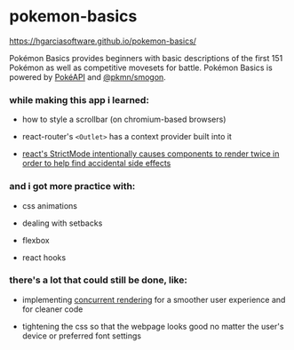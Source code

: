 # pokemon-basics

https://hgarciasoftware.github.io/pokemon-basics/

Pokémon Basics provides beginners with basic descriptions of the first 151 Pokémon as well as competitive movesets for battle. Pokémon Basics is powered by [PokéAPI](https://pokeapi.co/) and [@pkmn/smogon](https://pkmn.github.io/smogon/).

### while making this app i learned:

- how to style a scrollbar (on chromium-based browsers)

- react-router's `<Outlet>` has a context provider built into it

- [react's StrictMode intentionally causes components to render twice in order to help find accidental side effects](https://github.com/facebook/react/issues/15074#issuecomment-471197572)

### and i got more practice with:

- css animations

- dealing with setbacks

- flexbox

- react hooks

### there's a lot that could still be done, like:

- implementing [concurrent rendering](https://reactjs.org/blog/2021/06/08/the-plan-for-react-18.html#whats-coming-in-react-18) for a smoother user experience and for cleaner code

- tightening the css so that the webpage looks good no matter the user's device or preferred font settings
